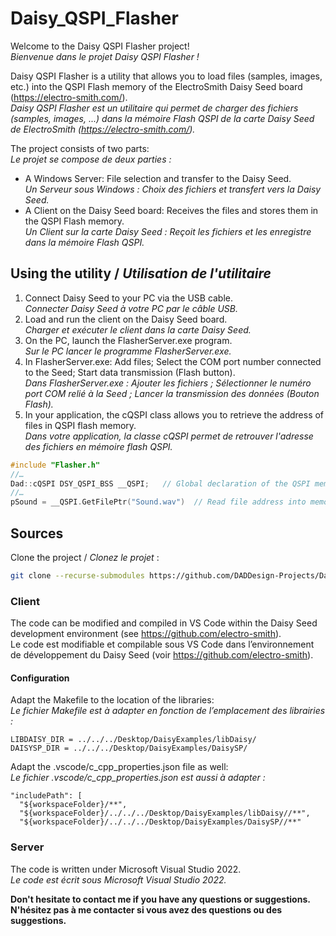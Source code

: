# Daisy_QSPI_Flasher

Welcome to the Daisy QSPI Flasher project!  
*Bienvenue dans le projet Daisy QSPI Flasher !*

Daisy QSPI Flasher is a utility that allows you to load files (samples, images, etc.) into the QSPI Flash memory of the ElectroSmith Daisy Seed board (https://electro-smith.com/).  
*Daisy QSPI Flasher est un utilitaire qui permet de charger des fichiers (samples, images, ...) dans la mémoire Flash QSPI de la carte Daisy Seed de ElectroSmith (https://electro-smith.com/).*

The project consists of two parts:  
*Le projet se compose de deux parties :*
- A Windows Server: File selection and transfer to the Daisy Seed.  
  *Un Serveur sous Windows : Choix des fichiers et transfert vers la Daisy Seed.*
- A Client on the Daisy Seed board: Receives the files and stores them in the QSPI Flash memory.  
  *Un Client sur la carte Daisy Seed : Reçoit les fichiers et les enregistre dans la mémoire Flash QSPI.*

## Using the utility / *Utilisation de l'utilitaire*
1. Connect Daisy Seed to your PC via the USB cable.  
   *Connecter Daisy Seed à votre PC par le câble USB.*
2. Load and run the client on the Daisy Seed board.  
   *Charger et exécuter le client dans la carte Daisy Seed.*
3. On the PC, launch the FlasherServer.exe program.  
   *Sur le PC lancer le programme FlasherServer.exe.*
4. In FlasherServer.exe: Add files; Select the COM port number connected to the Seed; Start data transmission (Flash button).  
   *Dans FlasherServer.exe : Ajouter les fichiers ; Sélectionner le numéro port COM relié à la Seed ; Lancer la transmission des données (Bouton Flash).*
5. In your application, the cQSPI class allows you to retrieve the address of files in QSPI flash memory.  
   *Dans votre application, la classe cQSPI permet de retrouver l'adresse des fichiers en mémoire flash QSPI.*

```cpp
#include "Flasher.h"		       			
//…
Dad::cQSPI DSY_QSPI_BSS __QSPI;   // Global declaration of the QSPI memory management class
//…
pSound = __QSPI.GetFilePtr("Sound.wav")  // Read file address into memory
```
## Sources

Clone the project / *Clonez le projet* :
```sh
git clone --recurse-submodules https://github.com/DADDesign-Projects/Daisy_QSPI_Flasher your_directory
```
### Client

The code can be modified and compiled in VS Code within the Daisy Seed development environment (see https://github.com/electro-smith).  
Le code est modifiable et compilable sous VS Code dans l’environnement de développement du Daisy Seed (voir https://github.com/electro-smith).  
#### Configuration
Adapt the Makefile to the location of the libraries:  
*Le fichier Makefile est à adapter en fonction de l’emplacement des librairies :*
```
LIBDAISY_DIR = ../../../Desktop/DaisyExamples/libDaisy/
DAISYSP_DIR = ../../../Desktop/DaisyExamples/DaisySP/
```
Adapt the .vscode/c_cpp_properties.json file as well:  
*Le fichier .vscode/c_cpp_properties.json est aussi à adapter :*
```
"includePath": [
  "${workspaceFolder}/**",
  "${workspaceFolder}/../../../Desktop/DaisyExamples/libDaisy//**",
  "${workspaceFolder}/../../../Desktop/DaisyExamples/DaisySP//**"
```
### Server

The code is written under Microsoft Visual Studio 2022.  
*Le code est écrit sous Microsoft Visual Studio 2022.*

**Don't hesitate to contact me if you have any questions or suggestions.**  
**N'hésitez pas à me contacter si vous avez des questions ou des suggestions.**
